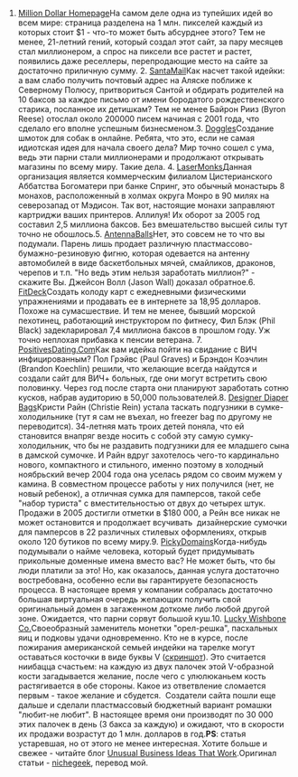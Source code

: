1. <a href="http://milliondollarhomepage.com/">Million Dollar Homepage</a>На самом деле одна из тупейших идей во всем мире: страница разделена на 1 млн. пикселей каждый из которых стоит $1 - что-то может быть абсурднее этого? Тем не менее, 21-летний гений, который создал этот сайт, за пару месяцев стал миллионером, а спрос на пиксели все растет и растет, появились даже реселлеры, перепродающие место на сайте за достаточно приличную сумму. 2. <a href="http://santamail.org/">SantaMail</a>Как насчет такой идейки: а вам слабо получить почтовый адрес на Аляске поближе к Северному Полюсу, притвориться Сантой и обдирать родителей на 10 баксов за каждое письмо от имени бородатого рождественского старика, посланное их детишкам? Тем не менее Байрон Рииз (Byron Reese) отослал около 200000 писем начиная с 2001 года, что сделало его вполне успешным бизнесменом.3. <a href="http://doggles.com/">Doggles</a>Создание шмоток для собак в онлайне. Ребята, что это, если не самая идиотская идея для начала своего дела? Мир точно сошел с ума, ведь эти парни стали миллионерами и продолжают открывать магазины по всему миру. Такие дела. 4. <a href="http://lasermonks.com/">LaserMonks</a>Данная организация является коммерческим филиалом Цистерианского Аббатства Богоматери при банке Спринг, это обычный монастырь 8 монахов, расположенный в холмах округа Монро в 90 милях на северозапад от Мэдисон. Так вот, настоящие монахи заправляют картриджи ваших принтеров. Аллилуя! Их оборот за 2005 год составил 2,5 миллиона баксов. Без вмешательство высшей силы тут точно не обошлось.5. <a href="http://antennaballs.com/">AntennaBalls</a>Нет, это совсем не то что вы подумали. Парень лишь продает различную пластмассово-бумажно-резиновую фигню, которая одевается на антенну автомобилей в виде баскетбольных мячей, смайликов, драконов, черепов и т.п. "Но ведь этим нельзя заработать миллион?" - скажите Вы. Джейсон Волл (Jason Wall) доказал обратное.6. <a href="http://fitdeck.com/">FitDeck</a>Создать колоду карт с ежедневными физическими упражнениями и продавать ее в интернете за 18,95 долларов. Похоже на сумасшествие. И тем не менее, бывший морской пехотинец, работающий инструктором по фитнесу, Фил Блэк (Phil Black) задекларировал 7,4 миллиона баксов в прошлом году. Уж точно неплохая прибавка к пенсии ветерана. 7. <a href="http://positivesdating.com/">PositivesDating.Com</a>Как вам идейка пойти на свидание с ВИЧ инфицированным? Пол Грэйвс (Paul Graves) и Брэндон Коэчлин (Brandon Koechlin) решили, что желающие всегда найдутся и создали сайт для ВИЧ+ больных, где они могут встретить свою половинку. Через год после старта они планируют заработать сотню кусков, набрав аудиторию в 50,000 пользователей.8. <a href="http://www.diapeesandwipees.com/">Designer Diaper Bags</a>Кристи Райн (Christie Rein) устала таскать подгузники в сумке-холодильнике (тут я сам не въехал, но freezer bag по другому не переводится). 34-летняя мать троих детей поняла, что ей становится внапряг везде носить с собой эту самую сумку-холодильник, что бы не раздавить подгузники для ее младшего сына в дамской сумочке. И Райн вдруг захотелось чего-то кардинально нового, компактного и стильного, именно поэтому в холодный ноябрьский вечер 2004 года она уселась рядом со своим мужем у камина. В совместном процессе работы у них получился (нет, не новый ребенок), а отличная сумка для памперсов, такой себе "набор туриста" с вместительностью от двух до четырех штук. Продажи в 2005 достигли отметки в $180 000, а Рейн все никак не может остановится и продолжает всучивать&nbsp; дизайнерские сумочки для памперсов в 22 различных стилевых оформлениях, открыв около 120 бутиков по всему миру.9. <a href="http://www.pickydomains.com/">PickyDomains</a>Когда-нибудь подумывали о найме человека, который будет придумывать прикольные доменные имена вместо вас? Не может быть, что бы люди платили за это! Но, как оказалось, данная услуга достаточно востребована, особенно если вы гарантируете безопасность процесса. В настоящее время у компании собралась достаточно большая виртуальная очередь желающих получить свой оригинальный домен в загаженном доткоме либо любой другой зоне. Ожидается, что парни сорвут большой куш.10. <a href="http://www.luckybreakwishbone.com/">Lucky Wishbone Co.</a>Своеобразный заменитель монетки "орел-решка", пасхальных яиц и подковы удачи одновременно. Кто не в курсе, после пожирания американской семьей индейки на тарелке могут оставаться косточки в виде буквы V (<a href="http://www.luckybreakwishbone.com/images/ph_ourstory_wishbone_04.jpg">скриншот</a>). Это считается ниибацца счастьем: на каждую из двух палочек этой V-образной кости загадывается желание, после чего с улюлюканьем кость растягивается в обе стороны. Какое из ответвление сломается первым - такое желание и сбудется.&nbsp; Создатели сайта пошли еще дальше и сделали пластмассовый бюджетный вариант ромашки "любит-не любит". В настоящее время они производят по 30 000 этих палочек в день (3 бакса за каждую) и ожидают, что в скорости их продажи возрастут до 1 млн. долларов в год.<span style="font-weight: bold;">PS</span>: статья устаревшая, но от этого не менее интересная. Хотите больше и свежее - читайте блог <a href="http://uncommonbusiness.blogspot.com/">Unusual Business Ideas That Work</a>.Оригинал статьи - <a href="http://nichegeek.com/10_totally_stupid_online_business_ideas_that_made_someone_rich">nichegeek</a>, перевод мой.